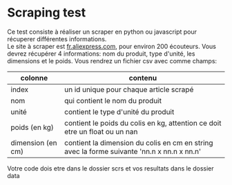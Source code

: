 # Scraping test

Ce test consiste à réaliser un scraper en python ou javascript pour récuperer différentes informations.  
Le site à scraper est [fr.aliexpress.com](https://fr.aliexpress.com  "fr.aliexpress.com"), pour environ 200 écouteurs.
Vous devrez récupérer 4 informations: nom du produit, type d'unité, les dimensions et le poids.
Vous rendrez un fichier csv avec comme champs:  

| colonne | contenu |
| ------- | ------- |
| index | un id unique pour chaque article scrapé |
| nom | qui contient le nom du produit |
| unité | contient le type d'unité du produit |
| poids (en kg) | contient le poids du colis en kg, attention ce doit etre un float ou un nan |
| dimension (en cm) | contient la dimension du colis en cm en string avec la forme suivante 'nn.n x nn.n x nn.n' |

Votre code dois etre dans le dossier scrs et vos resultats dans le dossier data

